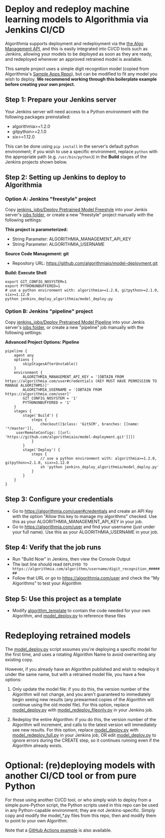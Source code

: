 # Deploy and redeploy machine learning models to Algorithmia via Jenkins CI/CD

Algorithmia supports deployment and redeployment via the [the Algo Management API](https://algorithmia.com/developers/algorithm-development/algorithm-management-api), and this is easily integrated into CI/CD tools such as Jenkins, allowing your models to be deployed as soon as they are ready, and redeployed whenever an approved retrained model is available.

This sample project uses a simple digit recognition model (copied from Algorithmia's [Sample Apps Repo](https://github.com/algorithmiaio/sample-apps/tree/master/algo-dev-demo/digit_recognition)), but can be modified to fit any model you wish to deploy. **We recommend working through this boilerplate example before creating your own project.**

## Step 1: Prepare your Jenkins server

Your Jenkins server will need access to a Python environment with the following packages preinstalled:
* algorithmia>=1.2.0
* gitpython>=2.1.0
* six>=1.12.0

This can be done using `pip install` in the server's default python environment; if you wish to use a specific environment, replace `python` with the appropriate path (e.g. `/usr/bin/python3`) in the **Build** stages of the Jenkins projects shown below. 

## Step 2: Setting up Jenkins to deploy to Algorithmia

### Option A: Jenkins "freestyle" project

Copy [jenkins_jobs/Deploy Pretrained Model Freestyle](jenkins_jobs) into your Jenkis server's [jobs folder](https://wiki.jenkins.io/display/JENKINS/Administering+Jenkins), or create a new "freestyle" project manually with the following settings:

**This project is parameterized:**
* String Parameter: ALGORITHMIA_MANAGEMENT_API_KEY
* String Parameter: ALGORITHMIA_USERNAME

**Source Code Management: git**
* Repository URL: https://github.com/algorithmiaio/model-deployment.git

**Build: Execute Shell**
```
export GIT_CONFIG_NOSYSTEM=1
export PYTHONUNBUFFERED=1
# use a python environment with: algorithmia>=1.2.0, gitpython>=2.1.0, six>=1.12.0
python jenkins_deploy_algorithmia/model_deploy.py
```

### Option B: Jenkins "pipeline" project

Copy [jenkins_jobs/Deploy Pretrained Model Pipeline](jenkins_jobs) into your Jenkis server's [jobs folder](https://wiki.jenkins.io/display/JENKINS/Administering+Jenkins), or create a new "pipeline" job manually with the following settings:

**Advanced Project Options: Pipeline**
```
pipeline {
    agent any
    options {
        skipStagesAfterUnstable()
    }
    environment {
        ALGORITHMIA_MANAGEMENT_API_KEY = '[OBTAIN FROM https://algorithmia.com/user#credentials (KEY MUST HAVE PERMISSION TO MANAGE ALGORITHMS)]'
        ALGORITHMIA_USERNAME = '[OBTAIN FROM https://algorithmia.com/user]'
        GIT_CONFIG_NOSYSTEM = '1'
        PYTHONUNBUFFERED = '1'
    }
    stages {
        stage('Build') {
            steps {
                checkout([$class: 'GitSCM', branches: [[name: '*/master']],
     userRemoteConfigs: [[url: 'https://github.com/algorithmiaio/model-deployment.git']]])
            }
        }
        stage('Deploy') {
            steps {
                // use a python environment with: algorithmia>=1.2.0, gitpython>=2.1.0, six>=1.12.0
                sh 'python jenkins_deploy_algorithmia/model_deploy.py'
            }
        }
    }
}
```

## Step 3: Configure your credentials

* Go to https://algorithmia.com/user#credentials and create an API Key with the option "Allow this key to manage my algorithms" checked. Use this as your ALGORITHMIA_MANAGEMENT_API_KEY in your job.
* Go to https://algorithmia.com/user and find your username (just under your full name). Use this as your ALGORITHMIA_USERNAME in your job.

## Step 4: Verify that the job runs

* Run "Build Now" in Jenkins, then view the Console Output
* The last line should read `DEPLOYED TO https://algorithmia.com/algorithms/username/digit_recognition_#######`
* Follow that URL or go to https://algorithmia.com/user and check the "My Algorithms" to test your Algorithm

## Step 5: Use this project as a template

* Modify [algorithm_template](algorithm_template) to contain the code needed for your own Algorithm, and [model_deploy.py](model_deploy.py) to reference these files

# Redeploying retrained models

The [model_deploy.py](model_deploy.py) script assumes you're deploying a specific model for the first time, and uses a rotating Algorithm Name to avoid overwriting any existing copy.

However, if you already have an Algorithm published and wish to redeploy it under the same name, but with a retrained model file, you have a few options:

1. Only update the model file: if you do this, the version number of the Algorithm will not change, and you aren't guaranteed to immediately begin seeing new results (any prewarmed copies of the Algorithm will continue using the old model file). For this option, replace [model_deploy.py](model_deploy.py) with [model_redeploy_fileonly.py](model_redeploy_fileonly.py) in your Jenkins job.

2. Redeploy the entire Algorithm: if you do this, the version number of the Algorithm will increment, and calls to the latest version will immediately see new results. For this option, replace [model_deploy.py](model_deploy.py) with [model_redeploy_full.py](model_redeploy_full.py) in your Jenkins job, OR edit [model_deploy.py](model_deploy.py) to ignore errors during the CREATE step, so it continues running even if the Algorithm already exists.

# Optional: (re)deploying models with another CI/CD tool or from pure Python

For those using another CI/CD tool, or who simply wish to deploy from a simple pure-Python script, the Python scripts used in this repo can be used in any Python-capable environment; they are not Jenkins-specific. Simply copy and modify the model_*.py files from this repo, then and modify them to point to your own Algorithm.

Note that a [GitHub Actions example](../githubactions_deploy_algorithmia) is also available.